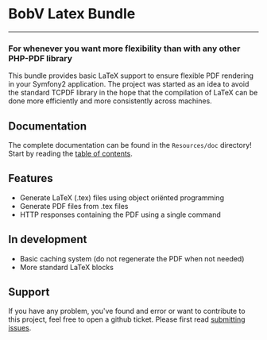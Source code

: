 # BobV Latex Bundle
-------------------------------------

### For whenever you want more flexibility than with any other PHP-PDF library
This bundle provides basic LaTeX support to ensure flexible PDF rendering in your Symfony2 application. The project was started as an idea to avoid the standard TCPDF library in the hope that the compilation of LaTeX can be done more efficiently and more consistently across machines. 

## Documentation
The complete documentation can be found in the `Resources/doc` directory! Start by reading the [table of contents](https://github.com/bobvandevijver/latex-bundle/tree/master/Resources/doc/documentation.md).

## Features
* Generate LaTeX (.tex) files using object oriënted programming
* Generate PDF files from .tex files
* HTTP responses containing the PDF using a single command

## In development
* Basic caching system (do not regenerate the PDF when not needed)
* More standard LaTeX blocks

## Support
If you have any problem, you've found and error or want to contribute to this project, feel free to open a github ticket. Please first read [submitting issues](https://github.com/bobvandevijver/latex-bundle/blob/master/Resources/doc/support-and-contribution/submitting-issues.md).